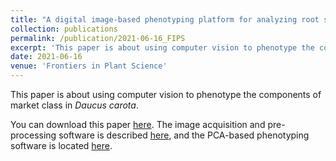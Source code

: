 ```yaml
---
title: "A digital image-based phenotyping platform for analyzing root shape attributes in carrot"
collection: publications
permalink: /publication/2021-06-16_FIPS
excerpt: 'This paper is about using computer vision to phenotype the components of market class in <i>Daucus carota</i>.'
date: 2021-06-16
venue: 'Frontiers in Plant Science'
---
```

This paper is about using computer vision to phenotype the components of market class in <i>Daucus carota</i>.

You can download this paper [here](https://www.frontiersin.org/articles/10.3389/fpls.2021.690031/full).  The image acquisition and pre-processing software is described [here](https://shbrainard.github.io/software/high-throughput-phenotyping), and the PCA-based phenotyping software is located [here](https://github.com/jbustamante35/carrotsweeper).